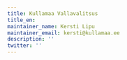 ```yaml
---
title: Kullamaa Vallavalitsus
title_en:
maintainer_name: Kersti Lipu
maintainer_email: kersti@kullamaa.ee
description: ''
twitter: ''
---
```

